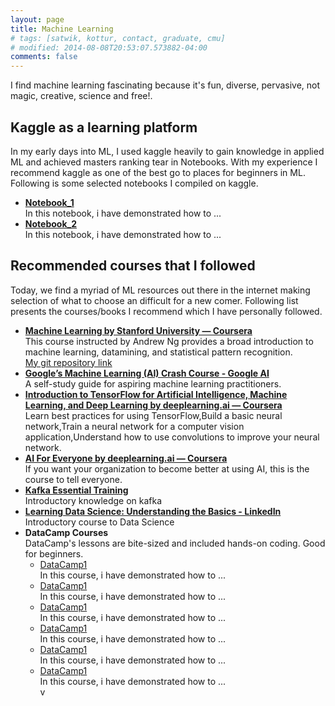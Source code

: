 ```yaml
---
layout: page
title: Machine Learning
# tags: [satwik, kottur, contact, graduate, cmu]
# modified: 2014-08-08T20:53:07.573882-04:00
comments: false
--- 
```


<p style="text-align: left;">I find machine learning fascinating because it's fun, diverse, pervasive, not magic, creative, science and free!.</p>
<h2 style="text-align: left;"><strong>Kaggle as a learning platform</strong></h2>
<p>In my early days into ML, I used kaggle heavily to gain knowledge in applied ML and achieved masters ranking tear in Notebooks. With my experience I recommend kaggle as one of the best go to places for beginners in ML. Following is some selected notebooks I compiled on kaggle.</p>
<ul>
<li><a href="link"><strong>Notebook_1</strong></a><br />In this notebook, i have demonstrated how to ...</li>
<li><a href="link"><strong>Notebook_2</strong></a><br />In this notebook, i have demonstrated how to ...</li>
</ul>
<h2 style="text-align: left;"><b>Recommended</b><strong>&nbsp;courses that I followed</strong></h2>
<p>Today, we find a myriad of ML resources out there in the internet making selection of what to choose an difficult for a new comer. Following list presents the courses/books I recommend which I have personally followed.</p>
<ul>
<li><a href="https://www.coursera.org/learn/machine-learning"><strong> Machine Learning by Stanford University &mdash; Coursera</strong></a><br />This course instructed by Andrew Ng provides a broad introduction to machine learning, datamining, and statistical pattern recognition.<br /><a href="https://github.com/vikumsw/ML_Stanford_Cousera">My git repository link</a></li>
<li><a href="https://developers.google.com/machine-learning/crash-course"><strong> Google&rsquo;s Machine Learning (AI) Crash Course - Google AI</strong></a><br />A self-study guide for aspiring machine learning practitioners.</li>
<li><a href="https://www.coursera.org/learn/introduction-tensorflow"><strong>Introduction to TensorFlow for Artificial Intelligence, Machine Learning, and Deep Learning by deeplearning.ai &mdash; Coursera</strong></a><br />Learn best practices for using TensorFlow,Build a basic neural network,Train a neural network for a computer vision application,Understand how to use convolutions to improve your neural network.</li>
<li><a href="link"><strong>AI For Everyone by deeplearning.ai &mdash; Coursera</strong></a><br /> If you want your organization to become better at using AI, this is the course to tell everyone.</li>
<li><a href="https://www.lynda.com/Kafka-tutorials/Kafka-Essential-Training/585254-2.html"><strong>Kafka Essential Training</strong></a><br />Introductory knowledge on kafka</li>
<li><a href="https://www.linkedin.com/learning/learning-data-science-understanding-the-basics"><strong>Learning Data Science: Understanding the Basics - LinkedIn</strong></a><br />Introductory course to Data Science</li>
<li><strong>DataCamp Courses<br /></strong>DataCamp's lessons are bite-sized and included&nbsp;<span>hands-on coding. Good for beginners.</span><strong><br /></strong>
<ul>
<li><a href="link">DataCamp1</a><br />In this course, i have demonstrated how to ...</li>
<li><a href="link">DataCamp1</a><br />In this course, i have demonstrated how to ...</li>
<li><a href="link">DataCamp1</a><br />In this course, i have demonstrated how to ...</li>
<li><a href="link">DataCamp1</a><br />In this course, i have demonstrated how to ...</li>
<li><a href="link">DataCamp1</a><br />In this course, i have demonstrated how to ...</li>
<li><a href="link">DataCamp1</a><br />In this course, i have demonstrated how to ...</li>
v</ul>
</li>
</ul>